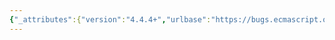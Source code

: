 ```yaml
---
{"_attributes":{"version":"4.4.4+","urlbase":"https://bugs.ecmascript.org/","maintainer":"dherman@mozilla.com"},"bug":{"bug_id":103,"creation_ts":"2011-05-25 13:14:00 -0700","short_desc":"15.5.4.20-2-48.js looks suspicious","delta_ts":"2011-05-26 11:31:12 -0700","product":"Test262","component":"ECMA-262 Tests","version":"unspecified","rep_platform":"All","op_sys":"All","bug_status":"RESOLVED","resolution":"FIXED","bug_severity":"normal","everconfirmed":true,"reporter":{"uid":"dfugate","name":"Dave Fugate"},"assigned_to":{"uid":"dfugate","name":"Dave Fugate"},"long_desc":[{"commentid":219,"comment_count":0,"who":{"uid":"dfugate","name":"Dave Fugate"},"bug_when":"2011-05-25 13:14:29 -0700","thetext":"This test case includes:\n   function testcase() {\n        var dateObj = new Date();\n        return String.prototype.trim.call(dateObj) === dateObj.toString();\n    }\n\n\nES5.1 states:\n15.9.5.2 Date.prototype.toString ( )\nThis function returns a String value. The contents of the String are implementation-dependent, but are intended to represent the Date in the current time zone in a convenient, human-readable form.\n\n\nWithout diving into the definition of String.trim, I'd say it's possible that some implementations could fail this test and still adhere to the spec."},{"commentid":221,"comment_count":1,"who":{"uid":"dfugate","name":"Dave Fugate"},"bug_when":"2011-05-25 13:35:30 -0700","thetext":"Ditto for 15.5.4.20-2-52.js."},{"commentid":223,"comment_count":2,"who":{"uid":"dfugate","name":"Dave Fugate"},"bug_when":"2011-05-25 17:26:24 -0700","thetext":"Confirmed both of these test cases are invalid."},{"commentid":224,"comment_count":3,"who":{"uid":"dfugate","name":"Dave Fugate"},"bug_when":"2011-05-26 11:31:12 -0700","thetext":"Fix added to Mercurial."}]}}
---
```

